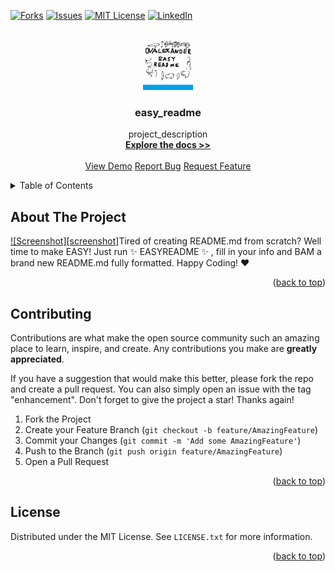 <a id='readme-top'></a>

<!-- PROJECT SHIELDS -->
[![Forks][forks-shield]][forks-url]
[![Issues][issues-shield]][issues-url]
[![MIT License][license-shield]][license-url]
[![LinkedIn][linkedin-shield]][linkedin-url]

<!-- PROJECT LOGO -->
<br />
<div align="center">
<a href="https://github.com/OvAlexander/easy_readme">
    <img src="../images/logo.png" alt="Logo" width="80" height="80">
</a>
<h3 align="center">easy_readme</h3>
<p align="center">
    project_description
    <br />
    <a href="https://github.com/OvAlexander/easy_readme"><strong>Explore the docs >></strong></a>
    <br />
    <br />
    <a href="https://github.com/OvAlexander/easy_readme">View Demo</a>
    <a href="https://github.com/OvAlexander/easy_readme/issues/new?labels=bug&template=bug-report---.md">Report Bug</a>
    <a href="https://github.com/OvAlexander/easy_readme/issues/new?labels=enhancement&template=feature-request---.md">Request Feature</a>
</p>
</div>

<details>
  <summary>Table of Contents</summary>
  <ol>
    <li>
      <a href="#about-the-project">About The Project</a>
      <ul>
        <li><a href="#built-with">Built With</a></li>
      </ul>
    </li>
    <li>
      <a href="#getting-started">Getting Started</a>
      <ul>
        <li><a href="#prerequisites">Prerequisites</a></li>
        <li><a href="#installation">Installation</a></li>
      </ul>
    </li>
    <li><a href="#usage">Usage</a></li>
    <li><a href="#roadmap">Roadmap</a></li>
    <li><a href="#contributing">Contributing</a></li>
    <li><a href="#license">License</a></li>
    <li><a href="#contact">Contact</a></li>
    <li><a href="#acknowledgments">Acknowledgments</a></li>
  </ol>
</details>

## About The Project

[![Screenshot][screenshot]](https://alexanderov.com)Tired of creating README.md from scratch? Well time to make EASY! Just run :sparkles: EASYREADME :sparkles: , 
fill in your info and BAM a brand new README.md fully formatted. Happy Coding! :heart:
<p align='right'>(<a href='#readme-top'>back to top</a>)</p>

<!-- CONTRIBUTING -->
## Contributing

Contributions are what make the open source community such an amazing place to learn, inspire, and create. Any contributions you make are **greatly appreciated**.

If you have a suggestion that would make this better, please fork the repo and create a pull request. You can also simply open an issue with the tag "enhancement".
Don't forget to give the project a star! Thanks again!

1. Fork the Project
2. Create your Feature Branch (`git checkout -b feature/AmazingFeature`)
3. Commit your Changes (`git commit -m 'Add some AmazingFeature'`)
4. Push to the Branch (`git push origin feature/AmazingFeature`)
5. Open a Pull Request

<p align="right">(<a href="#readme-top">back to top</a>)</p>

<!-- LICENSE -->
## License

Distributed under the MIT License. See `LICENSE.txt` for more information.

<p align="right">(<a href="#readme-top">back to top</a>)</p>

<!-- PROJECT URLS -->
[forks-url]: https://github.com/OvAlexander/easy_readme/forks
[issues-url]: https://github.com/OvAlexander/easy_readme/issues
[license-url]: https://github.com/OvAlexander/easy_readme/blob/main/LICENSE
[linkedin-url]: https://linkedin.com/in/alexander-ov

<!-- PROJECT IMAGES -->
[forks-shield]: https://img.shields.io/github/forks/OvAlexander/easy_readme.svg?style=for-the-badge
[issues-shield]: https://img.shields.io/github/issues/OvAlexander/easy_readme.svg?style=for-the-badge
[license-shield]: https://img.shields.io/github/license/OvAlexander/easy_readme.svg?style=for-the-badge
[linkedin-shield]: https://img.shields.io/badge/-LinkedIn-black.svg?style=for-the-badge&logo=linkedin&colorB=555
